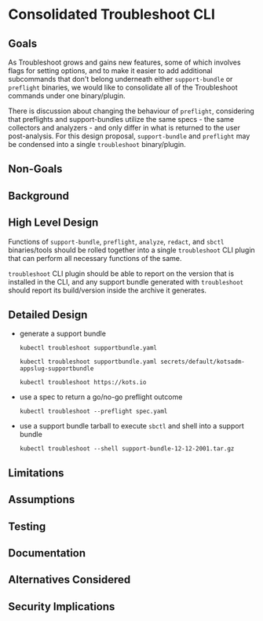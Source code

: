 # Consolidated Troubleshoot CLI

## Goals

As Troubleshoot grows and gains new features, some of which involves flags for setting options, and to make it easier to add additional subcommands that don't belong underneath either `support-bundle` or `preflight` binaries, we would like to consolidate all of the Troubleshoot commands under one binary/plugin.

There is discussion about changing the behaviour of `preflight`, considering that preflights and support-bundles utilize the same specs - the same collectors and analyzers - and only differ in what is returned to the user post-analysis.  For this design proposal, `support-bundle` and `preflight` may be condensed into a single `troubleshoot` binary/plugin.

## Non-Goals


## Background




## High Level Design

Functions of `support-bundle`, `preflight`, `analyze`, `redact`, and `sbctl` binaries/tools should be rolled together into a single `troubleshoot` CLI plugin that can perform all necessary functions of the same.

`troubleshoot` CLI plugin should be able to report on the version that is installed in the CLI, and any support bundle generated with `troubleshoot` should report its build/version inside the archive it generates.

## Detailed Design

- generate a support bundle

  `kubectl troubleshoot supportbundle.yaml`

  `kubectl troubleshoot supportbundle.yaml secrets/default/kotsadm-appslug-supportbundle`

  `kubectl troubleshoot https://kots.io`

- use a spec to return a go/no-go preflight outcome

  `kubectl troubleshoot --preflight spec.yaml`

- use a support bundle tarball to execute `sbctl` and shell into a support bundle

  `kubectl troubleshoot --shell support-bundle-12-12-2001.tar.gz`

## Limitations

## Assumptions

## Testing

## Documentation

## Alternatives Considered

## Security Implications
